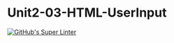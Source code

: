 # Unit2-03-HTML-UserInput
[![GitHub's Super Linter](https://github.com/ICS20-Programming-Angelo-Pintilie/Unit2-03-HTML-UserInput/workflows/GitHub's%20Super%20Linter/badge.svg)](https://github.com/ICS20-Programming-Angelo-Pintilie/Unit2-03-HTML-UserInput/actions)